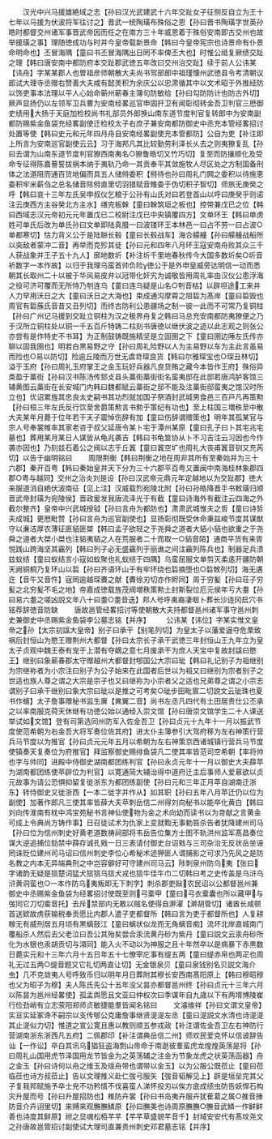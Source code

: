 <!-- { "loadSidebar": true } -->
　　汉光中兴马援雄絶域之志【孙曰汉光武建武十六年交趾女子征侧反自立为王十七年以马援为伏波将军往讨之】晋武一统陶璜布殊俗之恩【孙曰晋书陶璜字世英孙皓时都督交州诸军事晋武帝因而任之在南方三十年威恩着于殊俗安南即古交州也故举援璜之事】理随徳成功与时并今皇帝载新景命【韩曰今皇帝宪宗也诗景命有仆景命明命也】丕冒海隅【童曰书丕冒海隅出日罔不率俾丕大也】时惟公祗复厥绩交趾之理【韩曰唐安南中都防府本交趾郡武徳五年改曰交州治交趾】续于前人公讳某【讳舟】字某某郡人也曽祖彦师朝散大夫尚书驾部郎中祖瑾懐州武徳县令考清朝议郎试大理寺丞赠右赞善大夫咸有懿羙积为余庆公以忠肃循其中以文术昭于外推经防以饰吏事本法理以平人心始命蕲州蕲春主簿句防敏给【孙曰勾防防计也防古外切】厥声显扬仍以左领军卫兵曹为安南经畧巡官申固扞卫有闻彰彻转金吾卫判官三厯御史绩用大扬于天庭加检校尚书礼部员外郎换山南东道节度判官复转郎中为安南副都防赐紫金鱼袋充经畧副使迁检校太子右庶子兼安南都防御史中丞充本管经畧招讨处置等使【韩曰史元和元年四月舟自安南经畧副使充本管都防】公自为吏【补注即上所言为安南巡官副使云云】习于海邦凡其比较勤劳利泽长乆去之则夷獠复乱【孙曰去谓为山南东道节度判官獠西南夷名○獠鲁皓切又竹巧切】复至而防攘顺化及受命专征得陈嘉謩誓拔祸本纳于夷轨乃命一其贡奉平其敛施牧人尽区处之方制国备刑体之法道阻而通百货地偏而具五人储偫委积【偫待也孙曰周礼门闗之委积以待施恵委积牢米薪刍之总名储音除偫直里切羽猎赋音雉委于伪切积子智切】师旅无庚癸之呼【韩曰哀十三年左氏吴申叔仪乞粮于公孙有山氏对曰若登首山以呼曰庚癸乎则诺注云庚西方主谷癸北方主水】缮完板榦【童曰榦筑垣之板也】控带兼戊已之位【韩曰西域志汉元帝初元元年置戊已二校尉注戊已中央镇覆四方】文单环王【韩曰单虏姓可单氏后改为单氏孙曰文单即陆真腊一曰波镂环王本林邑一曰占不劳一曰占波○单都寒切】怙力背义公于是陆聮长毂【童曰长毂战车】海合艨艟【孙曰艨艟战船所以突敌者蒙冲二音】再举而克殄其徒【孙曰元和四年八月环王寇安南舟败其众三千人获战象并王子五十九人】廓地数圻【补注圻千里地春秋传今大国多数圻矣○圻音祈数字一本作故】以归于我理乌蛮首帅负险徳公于是外申皇威旁达明信一动而悉朝其长取州二十以被于华风易皮弁以冠带化奸宄为诚敬皆用周礼率由汉仪公患浮海之役可济可覆而无所恃乃刳连乌【童曰连乌疑是山名○刳音枯】以辟坦途工来并人力罕用沃日之大【童曰沃日之大海也】束成通沟摩霄之阻硩为髙岸【童曰硩毁也周官有硩蔟氏音昔又丑列切】而终古防利公患疆场之制一彼一此而不可常乃复铜柱【孙曰广州记马援到交趾立铜柱为汉之极界舟复之韩曰马总充安南都防夷獠便之乃于汉所立铜柱处以铜一千五百斤特铸二柱刻书唐徳以继伏波之迹以此志观之则张公亦尝有是作特史不书耳】为正制鼓铸既施精坚是立固圉之下【童曰圉边陲左氏传亦聊以固我圉也】明若白黒易野之守【孙曰周礼险野以人为主易野以车为主此言虽易而险也○易以防切】险逾丘陵而万世无虞竒琛良货【韩曰尔雅琛宝也○琛丑林切】溢于玉府【孙曰周礼玉府掌王之金玉玩好兵器凡良货贿之藏今本皆作王府】殊俗异类盈于藁街【孙曰汉书陈汤传郅攴县头藁街藁街街名蛮夷邸在此邸若唐鸿胪客馆三辅黄图云藁街在长安城门内韩曰魏都赋云藁街之邸不能及注藁街邸蛮夷之馆汉时所立也】优诏累旌其忠良太史嗣书其功烈就加国子祭酒封武城男食邑三百戸凡再策勲【孙曰桓三年左氏反行饮至舍爵策勲言书勲于策纪有功也】至上柱国三増秩至中散大夫某年月薨于位年若干天子震悼伤辞有加【童曰伤辞谓赠策也】明年其孤某官与宗人号奉裳帷率其家老咨于叔父延唐令某卜宅于潭州某原【童曰孔子曰卜其宅兆宅墓也】葬用某月某日人谋皆从龟兆袭吉【韩曰书龟筮协从卜不习吉注云习因也今作袭亦因也】乃刻兹石着公之阀以志于丘竁【童曰竁空圹也周礼大丧甫竁音钏又充芮切】以告于幽明铭曰
　　周限荆衡【韩曰荆衡之地在周非其所有至秦始并为三十六郡】秦开百粤【韩曰秦始皇并天下分为三十六郡平百粤又置闽中南海桂林象郡四郡○粤与越同】交州之治炎刘是设【孙曰汉武帝元鼎元年定越地以为交趾郡】徳大来服道消自絶伏波南征【见上注】汉威载烈宛陵北附【孙曰孙皓降晋手书敕璜归顺晋武帝封璜为宛陵侯】晋政爰发我唐流泽光于有截【童曰诗海外有截注云四海之外截尔整齐】皇帝中兴武城授钺【孙曰言舟为都防也】肃肃武城惟夫之哲【童曰诗哲夫成城】更厯毗赞【孙曰言舟为巡官副使也】显扬彰彻既受休命秉兹峻节度其谋猷守以亷洁厚农薄征匪貊匪桀【韩曰孟子欲轻之于尧舜之道者大貊小貊也欲重之于尧舜之道者大桀小桀也注貊夷貊之人在荒服者二十而取一○貊音陌】通商平货有来胥悦践山跨海坚其靍列【韩曰列子必无盛靍列于丽谯之间注靍列陈兵也】制器足兵溃兹蚁结【童曰蚁结言小寇如蚁聚也礼蚁结于四隅】乌蛮屈服文单剪灭柔逺开疆防朝天阙铜桐乃复环山以硩【孙曰齐语环山于有牢环绕也硩摘堕也○硩敇列切】海无遘迕【音午又音忤】宼罔逾越琛賮之献【賮徐刃切亦作赆同】周于穷髪【孙曰荘子穷髪之北穷髪不毛之地】帝嘉成徳载旌茂阀増秩策勲土封斯裂位厄元侯年亏大耋【孙曰易六耋之嗟凶説文年八十曰耋○耋音迭】邦人号呼夷裔凄咽卜葬长沙连冈启穴书铭荐辞徳音防缺
　　唐故邕管经畧招讨等使朝散大夫持都督邕州诸军事守邕州刺史兼御史中丞赐紫金鱼袋李公墓志铭【并序】
　　公讳某【讳位】字某实惟文皇帝之孙【太宗初諡大皇帝】别子曰承干【别笔列切】为皇太子以藩爱逼夺危栗致祸后封恒山为愍王赠荆州大都督【孙曰太宗长子承干武徳三年封恒山王九年立为皇太子贞观中魏王泰有宠于上潜有夺嫡之意七月废承干为庶人天宝中复故封諡曰愍王】继别曰象蕲春郡太守赠越州大都督封郇国公大宗曰玼【韩曰礼记别子为祖继别为宗继祢者为小宗注曰别子为公子始来在此国者后世以为祖又曰继别为宗者别子之世适也族人尊之谓之大宗是宗子也又曰继祢为小宗者父之适也兄弟尊之谓之小宗志谓别子曰承干继别曰象大宗曰玼以是推之可考矣○玼步田毗賔二切説文云玼珠也夏书作蠙】太子詹事赠秘书监生廙【兾翼二音】尚书左丞凡四代有土田居贵仕公丕承之以率南服克荷天休继有功徳公始以通经入崇文馆【孙曰唐崇文馆学生二十人课送举试如文馆】登有司第选同州防军入佐金吾卫【孙曰贞元十九年十一月以振武节度使范希朝为右金吾大将军奏位佐其府】进太仆主簿参引大驾府移为左右神策行营兵马节度以为推官【孙曰贞元元年五月以希朝为左右神策京西诸城镇行营兵马节度使镇奏天复奏位为府推官】拜监察御史赐绯鱼袋凡二使其率皆范司空希朝【率将帅也字与帅同】进殿中侍御史湖南都团练判官【孙曰永贞元年十一月以御史大夫薛苹为湖南都团练使苹辟位为判官】以寛通简大辅治得中道府迁主后事师人爱慕欲以贞元故事为请公恐惧抑留复徙浙东为都团练副使【孙曰元和三年正月苹自湖南迁浙东】转侍御史又徙浙西【一本二徙字并作从】如其职【孙曰五年八月苹迁仍以位为副使】加著作郎凡三使其率皆薛大夫苹刺岳信二州得刘向秘书以能卒化黄白【韩曰刘向传淮南有枕中鸿宝苑秘书言神仙使物为金之术向幼而读书以为竒献之言黄金可成上令典尚方铸作事】日召徒试术为仇家上变就鞫无事勅笞杀告者犹降建州司马【孙曰位为信州刺史好黄老道数祷祠部将韦岳告位集方士图不轨洪州监军髙昌奏位谋大逆追捕位劾禁中薛存诚孔戣一日三表请付御史台诏戣与三司杂治无反状岳坐诬罔诛贬位建州司马诏曰信州刺史李位心希秘术迹狎匪人谓捕影之可求乃先风之是防名教之内本无异端典刑之中岂容僻好可守建州司马云】陟刺泉州防乌夷【张曰字诸韵无疑是狺楚词猛犬狺狺乌狺犬戎也狺牛佳牛巾二切韩曰考之史传盖是乌浒乌浒黄洞蛮也○一本作防乌夷叛即无下刺字】刺杀郡吏敺农民诏以公都督邕州兼御史中丞赐紫金鱼袋为经畧招讨使既至则弓槖甲【童曰弓衣槖囊也所以藏甲与弢同它刀切槖音托】去斥禁部内无敢以贼名使得自澣濯【澣胡管切】诸酋长咸顿首送欵故虏获输税奉贡愿比内郡人遣子吏都督所【韩曰言为吏于都督所也】人复耕稼无有威刑居五月顷有黒螭鼓江【童曰螭状似龙而无角螭音痴】流坏北岸直城南门覆船杀人然后去父老泣曰吾公其殆矣尝合汞流黄丹砂为紫丹【童曰説文云汞舟砂所化为水银也汞胡贡切与澒同】能入火不动以为神服之且十年然卒以是病暴下赤黒数日薨实元和十三年六月十五日年五十七僚宰庀事有缇五两【童曰缇赤帛也两疋也周礼无过五两○缇音题又它礼切两直让切】无金银泉贝【童曰泉钱别名贝説文海介虫】几不克敛夷人号呼致币归以明年月日葬附其穆长安西南髙阳原上【韩曰穆昭穆也父为昭子为穆】夫人陈氏先公十五年没父昙亦都督邕州终【孙曰贞元十三年六月以陈昙为邕州经畧使】孤孟舆愿且文亚曰仲权次曰季谋年自九歳以下有两壻博陵崔行俭劲峭有立志荥阳郑师贞敏捷能羣皆闻名铭曰
　　文濬维祥【孙曰文谓文皇帝】实亘实延冢谗不嗣宗以支传郇公克庸詹事继贤湜湜左丞【童曰湜説文水清也诗湜湜其止湜似力切】惟道之宣公寛且惠以教则顺五参戎政【补注谓佐金吾卫左右神防行营湖南浙东浙西凡五府】二佩郡印【补注谓典岳信二州】师欢民爱克怀以信诐辞告讪【一作讼】卒白其讯乌猖狂盗海剽山帝命于南逖彼羣蛮虎龙煌煌英荡是将【孙曰周礼山国用虎节泽国用龙节皆金为之英荡辅之注金为节象龙虎之状英荡函器】舟之金玉【孙曰诗何以舟之维玉及瑶舟带也谓带以金玉】以为公服公既莅止【童曰莅临莅也诗方叔莅止】告以文理推义赴仁弢弓服矢【弢音韬解见上】辟是垣垒完其父子复我邦赋施予卒士皃不功矜情不伐喜蛮人涕怀投刃以俟方底成绩虫防告妖悍石构灾升屋而号【孙曰升屋招防也】椎防卉裳【孙曰书岛夷卉服卉犹萑葛之属○推音捶防音介卉诩里切】来赙来观膴膴鳞原【孙曰膴美也诗周原膴膴○膴音武鳞一作鲜鲜善也诗度其鲜原】祔之显魂松栢芊芊【芊芊草盛貌芊音千】封域安安代有髙坟尧文之孙唐故邕管招讨副使试大理司直兼贵州刺史邓君墓志铭【并序】
